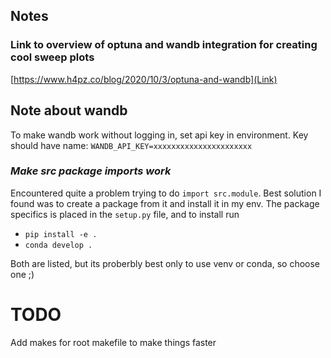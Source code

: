 ## Notes
### **Link to overview of optuna and wandb integration for creating cool sweep plots**
[https://www.h4pz.co/blog/2020/10/3/optuna-and-wandb](Link)

## **Note about wandb**
To make wandb work without logging in, set api key in environment.
Key should have name:
`WANDB_API_KEY=xxxxxxxxxxxxxxxxxxxxxx`

### *Make src package imports work*
Encountered quite a problem trying to do `import src.module`.
Best solution I found was to create a package from it and install it in my env.
The package specifics is placed in the `setup.py` file, and to install run

- `pip install -e .`
- `conda develop .`

Both are listed, but its proberbly best only to use venv or conda, so choose one ;)

# TODO
Add makes for root makefile to make things faster
